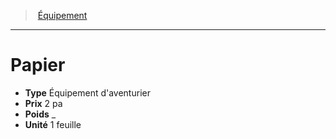 ﻿---
!Equipment
Type: Équipement d'aventurier
Price: 2 pa
Weight: _
Unity: 1 feuille
Id: equipment_hd.md#papier
ParentLink: equipment_hd.md#Équipement
Name: Papier
ParentName: Équipement
NameLevel: 1
Attributes: {}
---
> [Équipement](hd_equipment.md)

---

# Papier

- **Type** Équipement d'aventurier
- **Prix** 2 pa
- **Poids** _
- **Unité** 1 feuille

